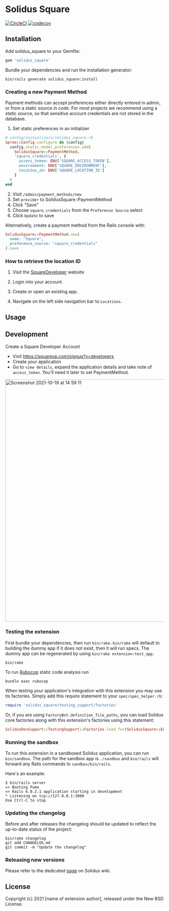 # Solidus Square

[![CircleCI](https://circleci.com/gh/nebulab/solidus_square.svg?style=shield)](https://circleci.com/gh/nebulab/solidus_square)
[![codecov](https://codecov.io/gh/nebulab/solidus_square/branch/main/graph/badge.svg?token=hjU5oKqYMo)](https://codecov.io/gh/nebulab/solidus_square)

<!-- Explain what your extension does. -->

## Installation

Add solidus_square to your Gemfile:

```ruby
gem 'solidus_square'
```

Bundle your dependencies and run the installation generator:

```shell
bin/rails generate solidus_square:install
```

### Creating a new Payment Method

Payment methods can accept preferences either directly entered in admin, or from a static source in code.
For most projects we recommend using a static source, so that sensitive account credentials are not stored in the database.

1. Set static preferences in an initializer

```ruby
# config/initializers/solidus_square.rb
Spree::Config.configure do |config|
  config.static_model_preferences.add(
    SolidusSquare::PaymentMethod,
    'square_credentials', {
      access_token: ENV['SQUARE_ACCESS_TOKEN'],
      environment: ENV['SQUARE_ENVIRONMENT'],
      location_id: ENV['SQUARE_LOCATION_ID']
    }
  )
end
```

2. Visit `/admin/payment_methods/new`
3. Set `provider` to SolidusSquare::PaymentMethod
4. Click "Save"
5. Choose `square_credentials` from the `Preference Source` select
6. Click `Update` to save

Alternatively, create a payment method from the Rails console with:

```ruby
SolidusSquare::PaymentMethod.new(
  name: "Square",
  preference_source: "square_credentials"
).save
```

### How to retrieve the location ID

1. Visit the [SquareDeveloper](https://developer.squareup.com/apps) website

2. Login into your account.

3. Create or open an existing app.

4. Navigate on the left side navigation bar to `Locations`.

## Usage

<!-- Explain how to use your extension once it's been installed. -->

## Development

Create a Square Developer Account

- Visit https://squareup.com/signup?v=developers
- Create your application
- Go to `view details`, expand the application details and take note of `access_token`. You'll need it later to set PaymentMethod.

<img width="771" alt="Screenshot 2021-10-19 at 14 59 11" src="https://user-images.githubusercontent.com/387690/137914206-1546215b-8b1b-40e5-b9ed-4baf6daffa81.png">

### Testing the extension

First bundle your dependencies, then run `bin/rake`. `bin/rake` will default to building the dummy
app if it does not exist, then it will run specs. The dummy app can be regenerated by using
`bin/rake extension:test_app`.

```shell
bin/rake
```

To run [Rubocop](https://github.com/bbatsov/rubocop) static code analysis run

```shell
bundle exec rubocop
```

When testing your application's integration with this extension you may use its factories.
Simply add this require statement to your `spec/spec_helper.rb`:

```ruby
require 'solidus_square/testing_support/factories'
```

Or, if you are using `FactoryBot.definition_file_paths`, you can load Solidus core
factories along with this extension's factories using this statement:

```ruby
SolidusDevSupport::TestingSupport::Factories.load_for(SolidusSquare::Engine)
```

### Running the sandbox

To run this extension in a sandboxed Solidus application, you can run `bin/sandbox`. The path for
the sandbox app is `./sandbox` and `bin/rails` will forward any Rails commands to
`sandbox/bin/rails`.

Here's an example:

```
$ bin/rails server
=> Booting Puma
=> Rails 6.0.2.1 application starting in development
* Listening on tcp://127.0.0.1:3000
Use Ctrl-C to stop
```

### Updating the changelog

Before and after releases the changelog should be updated to reflect the up-to-date status of
the project:

```shell
bin/rake changelog
git add CHANGELOG.md
git commit -m "Update the changelog"
```

### Releasing new versions

Please refer to the dedicated [page](https://github.com/solidusio/solidus/wiki/How-to-release-extensions) on Solidus wiki.

## License

Copyright (c) 2021 [name of extension author], released under the New BSD License.
